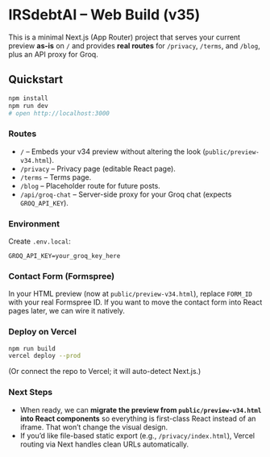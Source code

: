 # IRSdebtAI – Web Build (v35)

This is a minimal Next.js (App Router) project that serves your current preview **as-is** on `/`
and provides **real routes** for `/privacy`, `/terms`, and `/blog`, plus an API proxy for Groq.

## Quickstart

```bash
npm install
npm run dev
# open http://localhost:3000
```

### Routes
- `/` – Embeds your v34 preview without altering the look (`public/preview-v34.html`).
- `/privacy` – Privacy page (editable React page).
- `/terms` – Terms page.
- `/blog` – Placeholder route for future posts.
- `/api/groq-chat` – Server-side proxy for your Groq chat (expects `GROQ_API_KEY`).

### Environment
Create `.env.local`:
```
GROQ_API_KEY=your_groq_key_here
```

### Contact Form (Formspree)
In your HTML preview (now at `public/preview-v34.html`), replace `FORM_ID` with your real Formspree ID.
If you want to move the contact form into React pages later, we can wire it natively.

### Deploy on Vercel
```bash
npm run build
vercel deploy --prod
```
(Or connect the repo to Vercel; it will auto-detect Next.js.)

### Next Steps
- When ready, we can **migrate the preview from `public/preview-v34.html` into React components** so everything is first-class React instead of an iframe. That won’t change the visual design.
- If you’d like file-based static export (e.g., `/privacy/index.html`), Vercel routing via Next handles clean URLs automatically.
